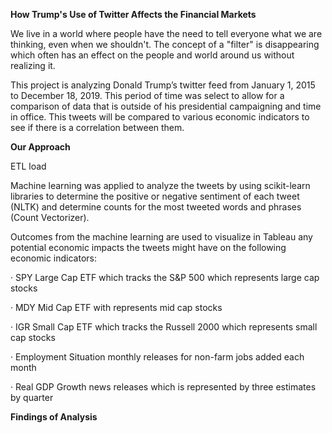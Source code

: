 **How Trump's Use of Twitter Affects the Financial Markets**

We live in a world where people have the need to tell everyone what we are thinking, even when we shouldn't. The concept of a "filter" is disappearing which often has an effect on the people and world around us without realizing it.

 This project is analyzing Donald Trump’s twitter feed from January 1, 2015 to December 18, 2019. This period of time was select to allow for a comparison of data that is outside of his presidential campaigning and time in office.  This tweets will be compared to various economic indicators to see if there is a correlation between them.



**Our Approach**

ETL load

 

Machine learning was applied to analyze the tweets by using scikit-learn libraries to determine the positive or negative sentiment of each tweet (NLTK) and determine counts for the most tweeted words and phrases (Count Vectorizer). 

Outcomes from the machine learning are used to visualize in Tableau any potential economic impacts the tweets might have on the following economic indicators:

·     SPY Large Cap ETF which tracks the S&P 500 which represents large cap stocks

·     MDY Mid Cap ETF with represents mid cap stocks

·     IGR Small Cap ETF which tracks the Russell 2000 which represents small cap stocks

·     Employment Situation monthly releases for non-farm jobs added each month

·     Real GDP Growth news releases which is represented by three estimates by quarter

 

**Findings of Analysis**

 

 

 